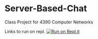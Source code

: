 # Server-Based-Chat
Class Project for 4390 Computer Networks

Links to run on repl.
[![Run on Repl.it](https://repl.it/badge/github/buntalan/Server-Based-Chat)](https://repl.it/github/buntalan/Server-Based-Chat)